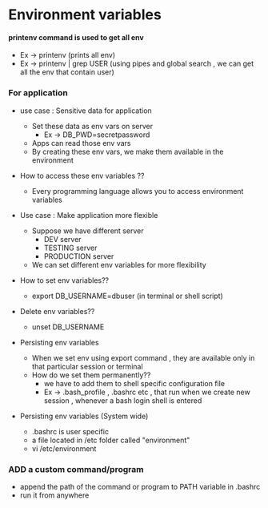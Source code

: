 # Environment variables

#### printenv command is used to get all env

* Ex -> printenv (prints all env)
* Ex -> printenv | grep USER (using pipes and global search , we can get all the env that contain user)


### For application

* use case : Sensitive data for application
    * Set these data as env vars on server
        * Ex -> DB_PWD=secretpassword
    * Apps can read those env vars
    * By creating these env vars, we make them available in the environment

* How to access these env variables ??
    * Every programming language allows you to access environment variables

* Use case : Make application more flexible
    * Suppose we have different server
        * DEV server
        * TESTING server
        * PRODUCTION server
    * We can set different env variables for more flexibility

* How to set env variables??
    * export DB_USERNAME=dbuser (in terminal or shell script)

* Delete env variables??
    * unset DB_USERNAME

* Persisting env variables
    * When we set env using export command , they are available only in that particular session or terminal
    * How do we set them permanently??
        * we have to add them to shell specific configuration file
        * Ex -> .bash_profile , .bashrc etc , that run when we create new session , whenever a bash login shell is entered

* Persisting env variables (System wide)
    * .bashrc is user specific
    * a file located in /etc folder called "environment"
    * vi /etc/environment

### ADD a custom command/program

* append the path of the command or program to PATH variable in .bashrc
* run it from anywhere